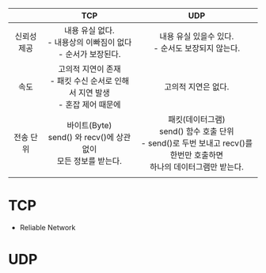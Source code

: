 |             |                             TCP                              |                             UDP                              |
| :---------: | :----------------------------------------------------------: | :----------------------------------------------------------: |
| 신뢰성 제공 | 내용 유실 없다.<br />- 내용상의 이빠짐이 없다<br />- 순서가 보장된다. |    내용 유실 있을수 있다.<br />- 순서도 보장되지 않는다.     |
|    속도     | 고의적 지연이 존재<br />- 패킷 수신 순서로 인해서 지연 발생<br />- 혼잡 제어 때문에 |                     고의적 지연은 없다.                      |
|  전송 단위  | 바이트(Byte)<br />send() 와 recv()에 상관없이<br />모든 정보를 받는다. | 패킷(데이터그램)<br />send() 함수 호출 단위<br />- send()로 두번 보내고 recv()를 한번만 호출하면<br /> 하나의 데이터그램만 받는다. |
|             |                                                              |                                                              |



# TCP

- Reliable Network

# UDP